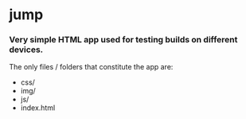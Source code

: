 jump
====

### Very simple HTML app used for testing builds on different devices.

The only files / folders that constitute the app are:

* css/
* img/
* js/
* index.html